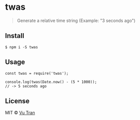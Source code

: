 # twas

> Generate a relative time string (Example: "3 seconds ago")

## Install

```
$ npm i -S twas
```

## Usage

```
const twas = require('twas');

console.log(twas(Date.now() - (5 * 1000));
// -> 5 seconds ago
```

## License

MIT © [Vu Tran](https://github.com/vutran)
